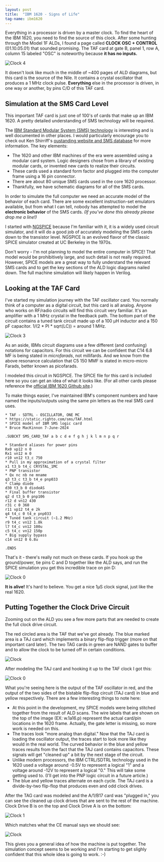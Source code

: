 ```yaml
---
layout: post
title:  "IBM 1620 - Signs of Life"
tag-name: ibm1620
---
```


Everything in a processor is driven by a master clock. To find the heart of the 
IBM 1620, you need to find the source of this clock. After some hunting through 
the Model 1F ALDs, I found a page called **CLOCK OSC + CONTROL** (01.10.05.01) that sounded 
promising. The TAF card at gate B, panel 1, row A, column 15 labeled "OSC" is noteworthy
because **it has no inputs.**  

![Clock 4](/assets/images/ibm1620-clock-4.jpg)

It doesn't look 
like much in the middle of ~400 pages of ALD diagrams, but this card is the source of the Nile.
It contains a crystal oscillator that produces 
a 1 MHz clock pulse. **Everything** else in the processor is driven, in one
way or another, by pins C/D of this TAF card.

## Simulation at the SMS Card Level

This important TAF card is just one of 100's of 
cards that make up an IBM 1620. A pretty detailed
understanding of SMS technology will be required.

The [IBM Standard Modular System (SMS) technology](https://en.wikipedia.org/wiki/Standard_Modular_System) is interesting and is well documented in other places.
I would particularly encourage you to check out Ken 
Shirriff's [oustanding website and SMS database](https://www.righto.com/2015/03/a-database-of-sms-cards-technology.html) for more information. The key elements: 
* The 1620 and other IBM machines of the era were assembled using a modular card system. Logic designers 
chose from a library of existing modular cards, or invented
new cards to realize their circuits.  
* These cards used a standard form factor and plugged into the 
computer frame using a 16 pin connector.
* There are about 80 unique SMS cards used in the core 1620 processor.
* Thankfully, we have schematic diagrams for all of the 
SMS cards.

In order to simulate the full computer we need an accurate model of the behavior of each card. There are 
some excellent instruction-set emulators available, but from what I can tell, nobody has attempted to model the 
**electronic behavior** of the SMS cards. _(If you've
done this already please drop me a line!)_

I started with [NGSPICE](https://ngspice.sourceforge.io/) because I'm familiar with it, it is a widely used circuit simulator, and it will do
a good job of accurately modeling the SMS cards down to the 
transistor level. NGSPICE is an evolved flavor of the classic 
SPICE simulator created at UC Berkeley in the 1970s.

Don't worry - I'm not planning to 
model the entire computer in SPICE! That model would 
be prohibitively large, and such detail is not really 
required. However, SPICE models are a great way to 
fully understand the relevant SMS cards and to get the 
key sections of the ALD logic diagrams nailed down. The full machine simulation will likely happen in Verilog.

## Looking at the TAF Card 

I've started my simulation journey with the TAF oscillator
card. You normally think of a computer
as a digital circuit, but this card is all analog. Anyone who works on RF/radio 
circuits will find this circuit very familiar. It's an amplifier with a 1 MHz crystal in the 
feedback path.  The bottom part of the circuit contains a tuned tank circuit made up 
of a 100 &mu;H inductor and a 150 pF capacitor.  1/(2 * PI * sqrt(LC)) = around 1 MHz.

![Clock 3](/assets/images/ibm1620-clock-3.jpg)

As an aside, IBMs circuit diagrams use a few different (and confusing) notations for capacitors.  For this
circuit we can be confident that C14 6.8 MF
is being stated in _microfarads_, not millifards.
And we know from the above resonance calculation that C5 150 MMF is stated in micro-micro Farads, better known as picofarads.

I modeled this circuit in NGSPICE. The SPICE file for
this card is included here so you can get an idea of
what it looks like. (For all other cards please reference
the [official IBM 1620 Github site](https://github.com/IBM-1620).)  

To make things easier, I've maintained IBM's component numbers and have named the inputs/outputs using the 
same pin letters as the real SMS card uses.

~~~
* TAF - SDTRL - OSCILLATOR, ONE MC
* https://static.righto.com/sms/TAF.html
* SPICE model of IBM SMS logic card
* Bruce MacKinnon 7-June-2024

.SUBCKT SMS_CARD_TAF a b c d e f g h j k l m n p q r

* Standard aliases for power pins
Rx0 vp12 n 0
Rx1 vn12 m 0
r10 vn12 t3_c 750
* Pull in my approximation of a crystal filter
x1 t3_b t4_c CRYSTAL_1MC
* PNP transistor
* Qx nc nb ne mname 
q3 t3_c t3_b t4_e pnp033
* Clamp diode 
d30 t3_b 0 diodeAS
* Final buffer transistor
q2 d t3_b 0 pnp106
r12 d vn12 430
r31 c 0 360
r11 vp12 t4_e 2k
q4 t4_c 0 t4_e pnp033
* Tuned tank circuit (~1.2 MHz)
r9 t4_c vn12 1.8k
l7 t4_c vn12 100u
c5 t4_c vn12 150p
* Big supply bypass
c14 vn12 0 6.8u

.ENDS
~~~

That's it - there's really not much on these cards. If you hook up the ground/power, tie pins C and D together
like the ALD says, and run the SPICE simulation you get this incredible trace on pin D:

![Clock 0](/assets/images/taf-sim-0.jpg)

**It is alive!** It's hard to believe. You get a nice 1&mu;S clock signal, just like the real 1620. 

## Putting Together the Clock Drive Circuit

Zooming out on the ALD you see a few more parts that are needed to create the full clock drive circuit.

The red circled area is the TAF that we've got already. The blue marked area is a TAJ card which implements a binary flip-flop trigger (more on that important card later). The 
two TAG cards in green are NAND gates to buffer and 
to allow the clock 
to be turned off in certain conditions.

![Clock](/assets/images/ibm1620-clock-2.jpg)

After modeling the TAJ card and hooking it up to the 
TAF clock I got this:

![Clock 0](/assets/images/ibm1620-clock-0.jpg)

What you're seeing here is the output of the TAF oscillator in red, and the output of 
the two sides of the bistable flip-flop circuit (TAJ card) in blue and yellow respectively. There are a few interesting things to note here:
* At this point in the development, my SPICE models were being stitched together from the 
result of ALD scans.  The wire labels that are shown on the top of the image (EX: w.1a16.p) represent the actual
card/pin locations in the 1620 frame. Actually, the gate
letter is missing, so more work is needed on this.
* The traces look "more analog than digital." Now that the TAJ card is loading the oscillator
output, the traces start to look more like they would in the real world.  The curved behavior
in the blue and yellow traces results from the fact that the TAJ card contains capacitors.
These signals will get "cleaned up" a bit by the next stage of the circuit.
* Unlike modern processors, the IBM CTRL/SDTRL technology 
used in the 1620 used a voltage around -0.5V to represent
a logical "1" and a voltage around -12V to represent 
a logical "0." This will take some getting used to. (I'll get into the PNP logic circuit in a future article.)
* The blue and yellow traces alternate on each cycle. The TAJ card 
is a divide-by-two flip-flop that produces even and odd
clock drives.

After the TAG card was modeled and the A/1/B17 card 
was "plugged in," you can see the cleaned up clock 
drives that are sent to the rest of the machine.
Clock Drive B is on the top and Clock Drive A is on the bottom:

![Clock 1](/assets/images/ibm1620-clock-1.jpg)

Which matches what the CE manual says we should see:

![Clock](/assets/images/ibm1620-clock-5.jpg)

This gives you a general idea of how the machine 
is put together. The simulation concept seems 
to be working and I'm starting to get slighly confident that this whole idea is going to work. :-)
